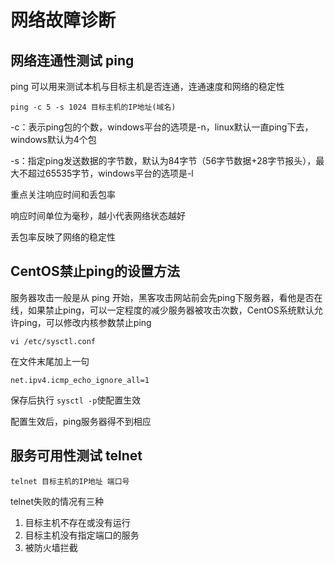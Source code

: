 # 网络故障诊断

## 网络连通性测试 ping

ping 可以用来测试本机与目标主机是否连通，连通速度和网络的稳定性

`ping -c 5 -s 1024 目标主机的IP地址(域名)`

-c：表示ping包的个数，windows平台的选项是-n，linux默认一直ping下去，windows默认为4个包

-s：指定ping发送数据的字节数，默认为84字节（56字节数据+28字节报头），最大不超过65535字节，windows平台的选项是-l

重点关注响应时间和丢包率

响应时间单位为毫秒，越小代表网络状态越好

丢包率反映了网络的稳定性

## CentOS禁止ping的设置方法

服务器攻击一般是从 ping 开始，黑客攻击网站前会先ping下服务器，看他是否在线，如果禁止ping，可以一定程度的减少服务器被攻击次数，CentOS系统默认允许ping，可以修改内核参数禁止ping

`vi /etc/sysctl.conf`

在文件末尾加上一句

`net.ipv4.icmp_echo_ignore_all=1`

保存后执行 `sysctl -p`使配置生效

配置生效后，ping服务器得不到相应

## 服务可用性测试 telnet

`telnet 目标主机的IP地址 端口号`

telnet失败的情况有三种

1. 目标主机不存在或没有运行
2. 目标主机没有指定端口的服务
3. 被防火墙拦截
